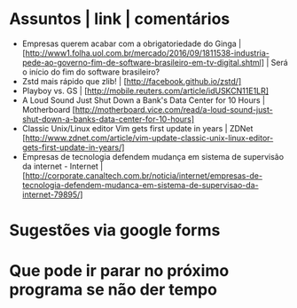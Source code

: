 Assuntos | link | comentários
=============================
* Empresas querem acabar com a obrigatoriedade do Ginga | [http://www1.folha.uol.com.br/mercado/2016/09/1811538-industria-pede-ao-governo-fim-de-software-brasileiro-em-tv-digital.shtml] | Será o início do fim do software brasileiro?
* Zstd mais rápido que zlib! | [http://facebook.github.io/zstd/]
* Playboy vs. GS | [http://mobile.reuters.com/article/idUSKCN11E1LR]
* A Loud Sound Just Shut Down a Bank's Data Center for 10 Hours | Motherboard
[http://motherboard.vice.com/read/a-loud-sound-just-shut-down-a-banks-data-center-for-10-hours]
* Classic Unix/Linux editor Vim gets first update in years | ZDNet
[http://www.zdnet.com/article/vim-update-classic-unix-linux-editor-gets-first-update-in-years/]
* Empresas de tecnologia defendem mudança em sistema de supervisão da internet - Internet | [http://corporate.canaltech.com.br/noticia/internet/empresas-de-tecnologia-defendem-mudanca-em-sistema-de-supervisao-da-internet-79895/]

Sugestões via google forms
==========================



Que pode ir parar no próximo programa se não der tempo
=======================================================
